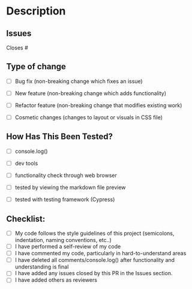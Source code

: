 # Description



## Issues

Closes #

## Type of change

- [ ] Bug fix (non-breaking change which fixes an issue)
- [ ] New feature (non-breaking change which adds functionality)
- [ ] Refactor feature (non-breaking change that modifies existing work)
- [ ] Cosmetic changes (changes to layout or visuals in CSS file)


## How Has This Been Tested?

- [ ] console.log()
- [ ] dev tools
- [ ] functionality check through web browser
- [ ] tested by viewing the markdown file preview
- [ ] tested with testing framework (Cypress)


## Checklist:

- [ ] My code follows the style guidelines of this project (semicolons, indentation, naming conventions, etc..)
- [ ] I have performed a self-review of my code
- [ ] I have commented my code, particularly in hard-to-understand areas
- [ ] I have deleted all comments/console.log() after functionality and understanding is final
- [ ] I have added any issues closed by this PR in the Issues section.
- [ ] I have added others as reviewers
